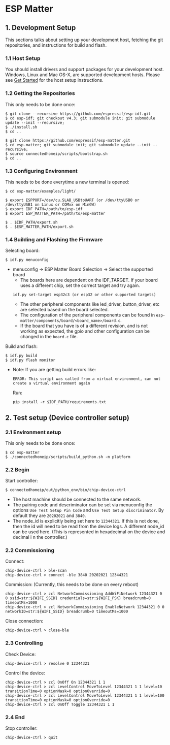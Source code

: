 # ESP Matter

## 1. Development Setup

This sections talks about setting up your development host, fetching the git repositories, and instructions for build and flash.

### 1.1 Host Setup

You should install drivers and support packages for your development host. Windows, Linux and Mac OS-X, are supported development hosts. Please see [Get Started](https://docs.espressif.com/projects/esp-idf/en/v4.3/esp32/index.html) for the host setup instructions.

### 1.2 Getting the Repositories

This only needs to be done once:
```
$ git clone --recursive https://github.com/espressif/esp-idf.git
$ cd esp-idf; git checkout v4.3; git submodule init; git submodule update --init --recursive;
$ ./install.sh
$ cd ..

$ git clone https://github.com/espressif/esp-matter.git
$ cd esp-matter; git submodule init; git submodule update --init --recursive;
$ source connectedhomeip/scripts/bootstrap.sh
$ cd ..
```

### 1.3 Configuring Environment

This needs to be done everytime a new terminal is opened:
```
$ cd esp-matter/examples/light/

$ export ESPPORT=/dev/cu.SLAB_USBtoUART (or /dev/ttyUSB0 or /dev/ttyUSB1 on Linux or COMxx on MinGW)
$ export IDF_PATH=/path/to/esp-idf
$ export ESP_MATTER_PATH=/path/to/esp-matter

$ . $IDF_PATH/export.sh
$ . $ESP_MATTER_PATH/export.sh
```

### 1.4 Building and Flashing the Firmware

Selecting board:
```
$ idf.py menuconfig
```
*   menuconfig -> ESP Matter Board Selection -> Select the supported board
    *   The boards here are dependent on the IDF_TARGET. If your board uses a different chip, set the correct target and try again.
    ```
    idf.py set-target esp32c3 (or esp32 or other supported targets)
    ```
    *   The other peripheral components like led_driver, button_driver, etc are selected based on the board selected.
    *   The configuration of the peripheral components can be found in `esp-matter/components/board/<board_name>/board.c`.
    *   If the board that you have is of a different revision, and is not working as expected, the gpio and other configuration can be changed in the `board.c` file.

Build and flash:
```
$ idf.py build
$ idf.py flash monitor
```

*   Note: If you are getting build errors like:
    ```
    ERROR: This script was called from a virtual environment, can not create a virtual environment again
    ```
    Run:
    ```
    pip install -r $IDF_PATH/requirements.txt
    ```

## 2. Test setup (Device controller setup)

### 2.1 Environment setup

This only needs to be done once:
```
$ cd esp-matter
$ ./connectedhomeip/scripts/build_python.sh -m platform
```

### 2.2 Begin

Start controller:
```
$ connectedhomeip/out/python_env/bin/chip-device-ctrl
```

*   The host machine should be connected to the same network.
*   The pairing code and descriminator can be set via menuconfig the options `Use Test Setup Pin Code` and `Use Test Setup discriminator`. By default they are `20202021` and `3840`.
*   The node_id is explicitly being set here to `12344321`. If this is not done, then the id will need to be read from the device logs. A different node_id can be used here. (This is represented in hexadecimal on the device and decimal i
n the controller.)

### 2.2 Commissioning

Connect:
```
chip-device-ctrl > ble-scan
chip-device-ctrl > connect -ble 3840 20202021 12344321
```

Commission: (Currently, this needs to be done on every reboot)
```
chip-device-ctrl > zcl NetworkCommissioning AddWiFiNetwork 12344321 0 0 ssid=str:${WIFI_SSID} credentials=str:${WIFI_PSK} breadcrumb=0 timeoutMs=1000
chip-device-ctrl > zcl NetworkCommissioning EnableNetwork 12344321 0 0 networkID=str:${WIFI_SSID} breadcrumb=0 timeoutMs=1000
```

Close connection:
```
chip-device-ctrl > close-ble
```

### 2.3 Controlling

Check Device:
```
chip-device-ctrl > resolve 0 12344321
```

Control the device:
```
chip-device-ctrl > zcl OnOff On 12344321 1 1
chip-device-ctrl > zcl LevelControl MoveToLevel 12344321 1 1 level=10 transitionTime=0 optionMask=0 optionOverride=0
chip-device-ctrl > zcl LevelControl MoveToLevel 12344321 1 1 level=100 transitionTime=0 optionMask=0 optionOverride=0
chip-device-ctrl > zcl OnOff Toggle 12344321 1 1
```

### 2.4 End

Stop controller:
```
chip-device-ctrl > quit
```
